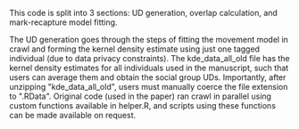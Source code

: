 This code is split into 3 sections: UD generation, overlap calculation, and mark-recapture model fitting. 

The UD generation goes through the steps of fitting the movement model in crawl and forming the kernel density estimate using just one tagged individual (due to data privacy constraints). The kde_data_all_old file has the kernel density estimates for all individuals used in the manuscript, such that users can average them and obtain the social group UDs. Importantly, after unzipping "kde_data_all_old", users must manually coerce the file extension to ".RData". Original code (used in the paper) ran crawl in parallel using custom functions available in helper.R, and scripts using these functions can be made available on request.

